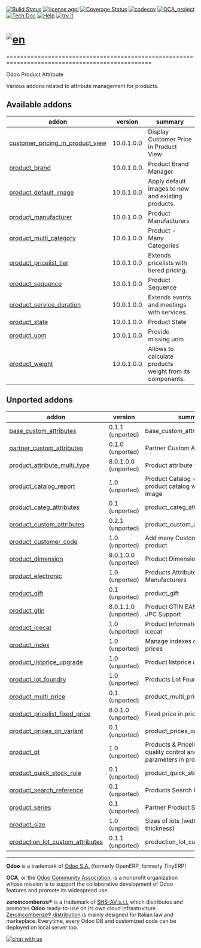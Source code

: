 [![Build Status](https://travis-ci.org/zeroincombenze/product-attribute.svg?branch=10.0)](https://travis-ci.org/zeroincombenze/product-attribute)
[![license agpl](https://img.shields.io/badge/licence-AGPL--3-blue.svg)](http://www.gnu.org/licenses/agpl-3.0.html)
[![Coverage Status](https://coveralls.io/repos/github/zeroincombenze/product-attribute/badge.svg?branch=10.0)](https://coveralls.io/github/zeroincombenze/product-attribute?branch=10.0)
[![codecov](https://codecov.io/gh/zeroincombenze/product-attribute/branch/10.0/graph/badge.svg)](https://codecov.io/gh/zeroincombenze/product-attribute/branch/10.0)
[![OCA_project](http://www.zeroincombenze.it/wp-content/uploads/ci-ct/prd/button-oca-10.svg)](https://github.com/OCA/product-attribute/tree/10.0)
[![Tech Doc](http://www.zeroincombenze.it/wp-content/uploads/ci-ct/prd/button-docs-10.svg)](http://wiki.zeroincombenze.org/en/Odoo/10.0/dev)
[![Help](http://www.zeroincombenze.it/wp-content/uploads/ci-ct/prd/button-help-10.svg)](http://wiki.zeroincombenze.org/en/Odoo/10.0/man/MM)
[![try it](http://www.zeroincombenze.it/wp-content/uploads/ci-ct/prd/button-try-it-10.svg)](http://erp10.zeroincombenze.it)


[![en](http://www.shs-av.com/wp-content/en_US.png)](http://wiki.zeroincombenze.org/it/Odoo/7.0/man)
================================================================================================
================================================================================================

Odoo Product Attribute

Various addons related to attribute management for products.

[//]: # (addons)


Available addons
----------------
addon | version | summary
--- | --- | ---
[customer_pricing_in_product_view](customer_pricing_in_product_view/) | 10.0.1.0.0 | Display Customer Price in Product View
[product_brand](product_brand/) | 10.0.1.0.0 | Product Brand Manager
[product_default_image](product_default_image/) | 10.0.1.0.0 | Apply default images to new and existing products.
[product_manufacturer](product_manufacturer/) | 10.0.1.0.0 | Product Manufacturers
[product_multi_category](product_multi_category/) | 10.0.1.0.0 | Product - Many Categories
[product_pricelist_tier](product_pricelist_tier/) | 10.0.1.0.0 | Extends pricelists with tiered pricing.
[product_sequence](product_sequence/) | 10.0.1.0.0 | Product Sequence
[product_service_duration](product_service_duration/) | 10.0.1.0.0 | Extends events and meetings with services.
[product_state](product_state/) | 10.0.1.0.0 | Product State
[product_uom](product_uom/) | 10.0.1.0.0 | Provide missing uom
[product_weight](product_weight/) | 10.0.1.0.0 | Allows to calculate products weight from its components.


Unported addons
---------------
addon | version | summary
--- | --- | ---
[base_custom_attributes](base_custom_attributes/) | 0.1.1 (unported) | base_custom_attributes
[partner_custom_attributes](partner_custom_attributes/) | 0.1.0 (unported) | Partner Custom Attributes
[product_attribute_multi_type](product_attribute_multi_type/) | 8.0.1.0.0 (unported) | Product attribute types
[product_catalog_report](product_catalog_report/) | 1.0 (unported) | Product Catalog - Print Report of product catalog with product image
[product_categ_attributes](product_categ_attributes/) | 0.1 (unported) | product_categ_attributes
[product_custom_attributes](product_custom_attributes/) | 0.2.1 (unported) | product_custom_attributes
[product_customer_code](product_customer_code/) | 1.0 (unported) | Add many Customers' Codes in product
[product_dimension](product_dimension/) | 9.0.1.0.0 (unported) | Product Dimension
[product_electronic](product_electronic/) | 1.0 (unported) | Products Attributes & Manufacturers
[product_gift](product_gift/) | 0.1 (unported) | product_gift
[product_gtin](product_gtin/) | 8.0.1.1.0 (unported) | Product GTIN EAN8 EAN13 UPC JPC Support
[product_icecat](product_icecat/) | 1.0 (unported) | Product Information Import from icecat
[product_index](product_index/) | 1.0 (unported) | Manage indexes on products prices
[product_listprice_upgrade](product_listprice_upgrade/) | 1.0 (unported) | Product listprice upgrade
[product_lot_foundry](product_lot_foundry/) | 1.0 (unported) | Products Lot Foundry
[product_multi_price](product_multi_price/) | 0.1 (unported) | product_multi_price
[product_pricelist_fixed_price](product_pricelist_fixed_price/) | 8.0.1.0 (unported) | Fixed price in pricelists
[product_prices_on_variant](product_prices_on_variant/) | 0.1 (unported) | product_prices_on_variant
[product_qt](product_qt/) | 1.0 (unported) | Products & Pricelists - Define quality control and testing parameters in product
[product_quick_stock_rule](product_quick_stock_rule/) | 0.1 (unported) | product_quick_stock_rule
[product_search_reference](product_search_reference/) | 0.1 (unported) | Products Search Reference
[product_series](product_series/) | 0.1 (unported) | Partner Product Series
[product_size](product_size/) | 1.0 (unported) | Sizes of lots (width, length, thickness)
[production_lot_custom_attributes](production_lot_custom_attributes/) | 0.1.1 (unported) | production_lot_custom_attributes

[//]: # (end addons)

[//]: # (copyright)

----

**Odoo** is a trademark of [Odoo S.A.](https://www.odoo.com/) (formerly OpenERP, formerly TinyERP)

**OCA**, or the [Odoo Community Association](http://odoo-community.org/), is a nonprofit organization whose
mission is to support the collaborative development of Odoo features and
promote its widespread use.

**zeroincombenze®** is a trademark of [SHS-AV s.r.l.](http://www.shs-av.com/)
which distributes and promotes **Odoo** ready-to-use on its own cloud infrastructure.
[Zeroincombenze® distribution](http://wiki.zeroincombenze.org/en/Odoo)
is mainly designed for Italian law and markeplace.
Everytime, every Odoo DB and customized code can be deployed on local server too.

[//]: # (end copyright)

[![chat with us](https://www.shs-av.com/wp-content/chat_with_us.gif)](https://tawk.to/85d4f6e06e68dd4e358797643fe5ee67540e408b)

